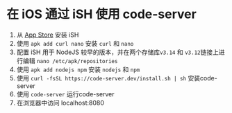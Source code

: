 # 在 iOS 通过 iSH 使用 code-server

1. 从 [App Store](https://apps.apple.com/us/app/ish-shell/id1436902243) 安装 iSH
2. 使用 `apk add curl nano` 安装 `curl` 和 `nano`
3. 配置 iSH 用于 NodeJS 较早的版本，并在两个存储库`v3.14` 和 `v3.12`链接上进行编辑 `nano /etc/apk/repositories`
4. 使用 `apk add nodejs npm` 安装 `nodejs` 和 `npm`
5. 使用 `curl -fsSL https://code-server.dev/install.sh | sh` 安装code-server
6. 使用 `code-server` 运行code-server
7. 在浏览器中访问 localhost:8080
